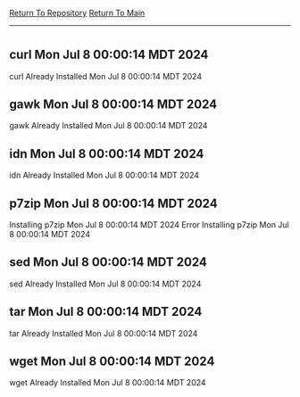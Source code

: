 [Return To Repository](https://github.com/DigitalWarrior/piholeparser/)
[Return To Main](https://github.com/DigitalWarrior/piholeparser/blob/master/RecentRunLogs/Mainlog.md)
____________________________________
# 
## curl Mon Jul  8 00:00:14 MDT 2024
curl Already Installed Mon Jul  8 00:00:14 MDT 2024
## gawk Mon Jul  8 00:00:14 MDT 2024
gawk Already Installed Mon Jul  8 00:00:14 MDT 2024
## idn Mon Jul  8 00:00:14 MDT 2024
idn Already Installed Mon Jul  8 00:00:14 MDT 2024
## p7zip Mon Jul  8 00:00:14 MDT 2024
Installing p7zip Mon Jul  8 00:00:14 MDT 2024
Error Installing p7zip Mon Jul  8 00:00:14 MDT 2024
## sed Mon Jul  8 00:00:14 MDT 2024
sed Already Installed Mon Jul  8 00:00:14 MDT 2024
## tar Mon Jul  8 00:00:14 MDT 2024
tar Already Installed Mon Jul  8 00:00:14 MDT 2024
## wget Mon Jul  8 00:00:14 MDT 2024
wget Already Installed Mon Jul  8 00:00:14 MDT 2024
